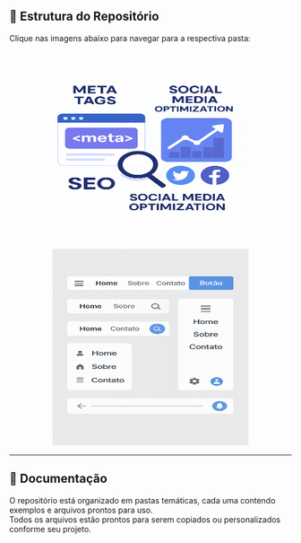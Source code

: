 ## 📁 Estrutura do Repositório

Clique nas imagens abaixo para navegar para a respectiva pasta:

<div align="center">
  <a href="./Meta%20Tags%20(SEO%20-%20SMO)" style="margin-right: 20px;">
    <img src="./Assets/SMO%20e%20SEO.png" alt="Meta Tags" width="350" height="350"/>
  </a>
  <a href="./Navbars">
    <img src="./Assets/navbars.png" alt="Navbars" width="350" height="350"/>
  </a>
</div>

---

## 📄 Documentação

O repositório está organizado em pastas temáticas, cada uma contendo exemplos e arquivos prontos para uso.  
Todos os arquivos estão prontos para serem copiados ou personalizados conforme seu projeto.
